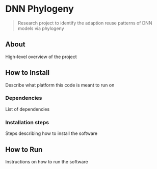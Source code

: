 # DNN Phylogeny

> Research project to identify the adaption reuse patterns of DNN models via phylogeny 

## About

High-level overview of the project

## How to Install

Describe what platform this code is meant to run on

### Dependencies

List of dependencies

### Installation steps

Steps describing how to install the software

## How to Run

Instructions on how to run the software
